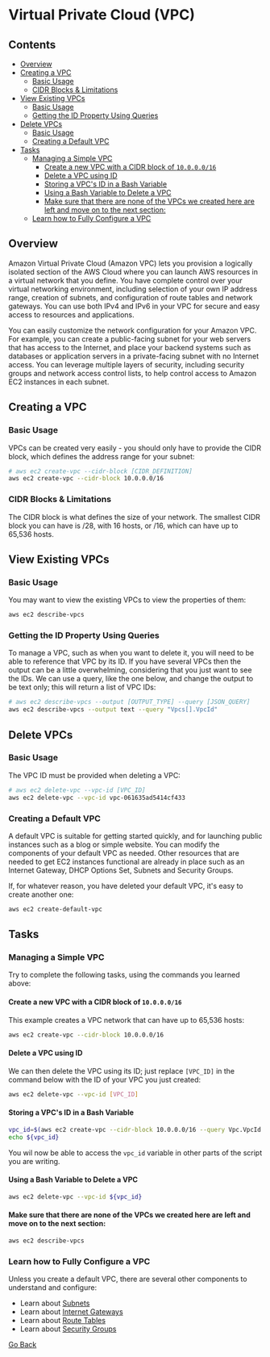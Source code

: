 # Virtual Private Cloud (VPC)



<!--TOC_START-->
## Contents
- [Overview](#overview)
- [Creating a VPC](#creating-a-vpc)
	- [Basic Usage](#basic-usage)
	- [CIDR Blocks & Limitations](#cidr-blocks--limitations)
- [View Existing VPCs](#view-existing-vpcs)
	- [Basic Usage](#basic-usage-1)
	- [Getting the ID Property Using Queries](#getting-the-id-property-using-queries)
- [Delete VPCs](#delete-vpcs)
	- [Basic Usage](#basic-usage-2)
	- [Creating a Default VPC](#creating-a-default-vpc)
- [Tasks](#tasks)
	- [Managing a Simple VPC](#managing-a-simple-vpc)
		- [Create a new VPC with a CIDR block of `10.0.0.0/16`](#create-a-new-vpc-with-a-cidr-block-of-1000016)
		- [Delete a VPC using ID](#delete-a-vpc-using-id)
		- [Storing a VPC's ID in a Bash Variable](#storing-a-vpcs-id-in-a-bash-variable)
		- [Using a Bash Variable to Delete a VPC](#using-a-bash-variable-to-delete-a-vpc)
		- [Make sure that there are none of the VPCs we created here are left and move on to the next section:](#make-sure-that-there-are-none-of-the-vpcs-we-created-here-are-left-and-move-on-to-the-next-section)
	- [Learn how to Fully Configure a VPC](#learn-how-to-fully-configure-a-vpc)

<!--TOC_END-->
## Overview
Amazon Virtual Private Cloud (Amazon VPC) lets you provision a logically isolated section of the AWS Cloud where you can launch AWS resources in a virtual network that you define.
You have complete control over your virtual networking environment, including selection of your own IP address range, creation of subnets, and configuration of route tables and network gateways.
You can use both IPv4 and IPv6 in your VPC for secure and easy access to resources and applications.

You can easily customize the network configuration for your Amazon VPC.
For example, you can create a public-facing subnet for your web servers that has access to the Internet, and place your backend systems such as databases or application servers in a private-facing subnet with no Internet access.
You can leverage multiple layers of security, including security groups and network access control lists, to help control access to Amazon EC2 instances in each subnet.

## Creating a VPC

### Basic Usage
VPCs can be created very easily - you should only have to provide the CIDR block, which defines the address range for your subnet:
```bash
# aws ec2 create-vpc --cidr-block [CIDR_DEFINITION]
aws ec2 create-vpc --cidr-block 10.0.0.0/16
```

### CIDR Blocks & Limitations
The CIDR block is what defines the size of your network.
The smallest CIDR block you can have is /28, with 16 hosts, or /16, which can have up to 65,536 hosts.

## View Existing VPCs

### Basic Usage
You may want to view the existing VPCs to view the properties of them:
```bash
aws ec2 describe-vpcs
```

### Getting the ID Property Using Queries
To manage a VPC, such as when you want to delete it, you will need to be able to reference that VPC by its ID.
If you have several VPCs then the output can be a little overwhelming, considering that you just want to see the IDs.
We can use a query, like the one below, and change the output to be text only; this will return a list of VPC IDs:
```bash
# aws ec2 describe-vpcs --output [OUTPUT_TYPE] --query [JSON_QUERY]
aws ec2 describe-vpcs --output text --query "Vpcs[].VpcId"
```

## Delete VPCs

### Basic Usage
The VPC ID must be provided when deleting a VPC:
```bash
# aws ec2 delete-vpc --vpc-id [VPC_ID]
aws ec2 delete-vpc --vpc-id vpc-061635ad5414cf433
```

### Creating a Default VPC
A default VPC is suitable for getting started quickly, and for launching public instances such as a blog or simple website. You can modify the components of your default VPC as needed.
Other resources that are needed to get EC2 instances functional are already in place such as an Internet Gateway, DHCP Options Set, Subnets and Security Groups.

If, for whatever reason, you have deleted your default VPC, it's easy to create another one:
```bash
aws ec2 create-default-vpc
```

## Tasks

### Managing a Simple VPC
Try to complete the following tasks, using the commands you learned above:

#### Create a new VPC with a CIDR block of `10.0.0.0/16`
This example creates a VPC network that can have up to 65,536 hosts:
```bash
aws ec2 create-vpc --cidr-block 10.0.0.0/16
```

#### Delete a VPC using ID
We can then delete the VPC using its ID; just replace `[VPC_ID]` in the command below with the ID of your VPC you just created:
```bash
aws ec2 delete-vpc --vpc-id [VPC_ID]
```

#### Storing a VPC's ID in a Bash Variable
```bash
vpc_id=$(aws ec2 create-vpc --cidr-block 10.0.0.0/16 --query Vpc.VpcId --output text)
echo ${vpc_id}
```
You wil now be able to access the `vpc_id` variable in other parts of the script you are writing.

#### Using a Bash Variable to Delete a VPC
```bash
aws ec2 delete-vpc --vpc-id ${vpc_id}
```

#### Make sure that there are none of the VPCs we created here are left and move on to the next section:
```bash
aws ec2 describe-vpcs
```

### Learn how to Fully Configure a VPC
Unless you create a default VPC, there are several other components to understand and configure:
- Learn about [Subnets](./subnets)
- Learn about [Internet Gateways](./internet-gateways)
- Learn about [Route Tables](./route-tables)
- Learn about [Security Groups](./security-groups)

[Go Back](../README.md#tasks)

